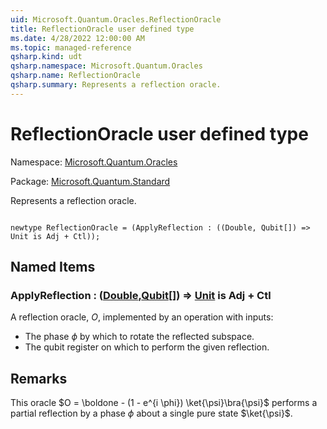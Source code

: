 ```yaml
---
uid: Microsoft.Quantum.Oracles.ReflectionOracle
title: ReflectionOracle user defined type
ms.date: 4/28/2022 12:00:00 AM
ms.topic: managed-reference
qsharp.kind: udt
qsharp.namespace: Microsoft.Quantum.Oracles
qsharp.name: ReflectionOracle
qsharp.summary: Represents a reflection oracle.
---
```


# ReflectionOracle user defined type

Namespace: [Microsoft.Quantum.Oracles](xref:Microsoft.Quantum.Oracles)

Package: [Microsoft.Quantum.Standard](https://nuget.org/packages/Microsoft.Quantum.Standard)


Represents a reflection oracle.

```qsharp

newtype ReflectionOracle = (ApplyReflection : ((Double, Qubit[]) => Unit is Adj + Ctl));
```



## Named Items

### ApplyReflection : ([Double](xref:microsoft.quantum.qsharp.valueliterals#double-literals),[Qubit](xref:microsoft.quantum.qsharp.valueliterals#qubit-literals)[]) => [Unit](xref:microsoft.quantum.qsharp.valueliterals#unit-literal)  is Adj + Ctl

A reflection oracle, $O$, implemented by an operation with inputs:- The phase $\phi$ by which to rotate the reflected subspace.- The qubit register on which to perform the given reflection.

## Remarks

This oracle $O = \boldone - (1 - e^{i \phi}) \ket{\psi}\bra{\psi}$performs a partial reflection by a phase $\phi$ about a single pure state$\ket{\psi}$.